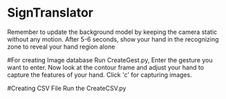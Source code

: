 # SignTranslator
Remember to update the background model by keeping the camera static without any motion.
After 5-6 seconds, show your hand in the recognizing zone to reveal your hand region alone

#For creating Image database 
Run CreateGest.py, Enter the gesture you want to enter. Now look at the contour frame and adjust your hand to capture the features of your hand. Click 'c' for capturing images.

#Creating CSV File
Run the CreateCSV.py
